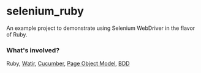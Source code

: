 selenium_ruby
================
An example project to demonstrate using Selenium WebDriver in the flavor of Ruby.


### What's involved?
Ruby, [Watir](http://watir.github.io/), [Cucumber](https://cucumber.io/), [Page Object Model](https://www.guru99.com/page-object-model-pom-page-factory-in-selenium-ultimate-guide.html), [BDD](https://en.wikipedia.org/wiki/Behavior-driven_development)

